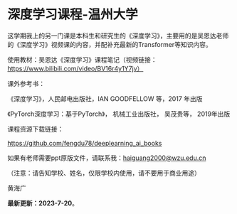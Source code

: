 
# 深度学习课程-温州大学

这学期我上的另一门课是本科生和研究生的《深度学习》，主要用的是吴恩达老师的《深度学习》视频课的内容，并配补充最新的Transformer等知识内容。

使用教材：吴恩达《深度学习》课程笔记（视频链接：https://www.bilibili.com/video/BV16r4y1Y7jv）

课外参考书：

《深度学习》，人民邮电出版社，IAN GOODFELLOW 等，2017 年出版

《PyTorch深度学习：基于PyTorch》， 机械工业出版社， 吴茂贵等， 2019年出版 

课程资源下载链接：

https://github.com/fengdu78/deeplearning_ai_books

如果有老师需要ppt原版文件，请联系我：haiguang2000@wzu.edu.cn

（注意：请告知学校、姓名，仅限学校内使用，请不要用于商业用途）



黄海广

**最新更新：2023-7-20**。

